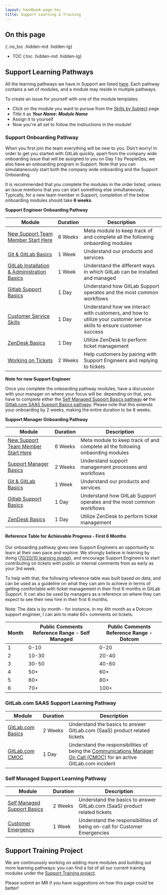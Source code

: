 ```yaml
---
layout: handbook-page-toc
title: Support Learning & Training
---
```


## On this page
{:.no_toc .hidden-md .hidden-lg}

- TOC
{:toc .hidden-md .hidden-lg}

## Support Learning Pathways

All the learning pathways we have in Support are listed [here](https://gitlab-com.gitlab.io/support/team/skills-by-subject.html). Each pathway contains a set of modules, and a module may reside in multiple pathways.

To create an issue for yourself with one of the module templates:

- Click on the module you want to pursue from the [Skills by Subject](https://gitlab-com.gitlab.io/support/team/skills-by-subject.html) page
- Title it as **_Your Name_: _Module Name_**
- Assign it to yourself
- Now you're all set to follow the instructions in the module!

### Support Onboarding Pathway

When you first join the team everything will be new to you. Don't worry! In order to get you started with GitLab quickly, apart from the company wide onboarding issue that will be assigned to you on Day 1 by PeopleOps, we also have an onboarding program in Support. Note that you can simulataneously start both the company wide onboarding and the Support Onboarding.

It is recommended that you complete the modules in the order listed, unless an issue mentions that you can start something else simultaneously. Typically, for a new team member in Support, completion of the below onboarding modules should take **6 weeks**.

**Support Engineer Onboarding Pathway**

| Module | Duration | Description |
| ------ | ------ | ------ |
| [New Support Team Member Start Here](https://gitlab.com/gitlab-com/support/support-training/-/blob/master/.gitlab/issue_templates/New-Support-Team-Member-Start-Here.md) | 6 Weeks | Meta module to keep track of and complete all the following onbaording modules |
| [Git & GitLab Basics](https://gitlab.com/gitlab-com/support/support-training/-/blob/master/.gitlab/issue_templates/Git%20&%20GitLab%20Basics.md) | 1 Week | Understand our products and services |
| [GitLab Installation & Administration Basics](https://gitlab.com/gitlab-com/support/support-training/-/blob/master/.gitlab/issue_templates/GitLab%20Installation%20&%20Administration%20Basics.md) | 1 Week | Understand the different ways in which GitLab can be installed and managed |
| [Gitlab Support Basics](https://gitlab.com/gitlab-com/support/support-training/-/blob/master/.gitlab/issue_templates/GitLab%20Support%20Basics.md) | 1 Day | Understand how GitLab Support operates and the most common workflows |
| [Customer Service Skills](https://gitlab.com/gitlab-com/support/support-training/-/blob/master/.gitlab/issue_templates/Customer%20Service%20Skills.md) | 1 Day | Understand how we interact with customers, and how to utilize your customer service skills to ensure customer success |
| [ZenDesk Basics](https://gitlab.com/gitlab-com/support/support-training/-/blob/master/.gitlab/issue_templates/Zendesk%20Basics.md) | 1 Day | Utilize ZenDesk to perform ticket management |
| [Working on Tickets](https://gitlab.com/gitlab-com/support/support-training/-/blob/master/.gitlab/issue_templates/Working%20on%20Tickets.md) | 2 Weeks | Help customers by pairing with Support Engineers and replying to tickets |

**Note for new Support Engineer**

Once you complete the onboarding pathway modules, have a discussion with your manager on where your focus will be: depending on that, you have to complete either the [Self Managed Support Basics pathway](#self-managed-support-learning-pathway) **or** the [Gitlab.com SAAS Support Basics pathway](#gitlab.com-saas-support-learning-pathway). Please note that this extends your onboarding by 2 weeks, making the entire duration to be 8 weeks.

**Support Manager Onboarding Pathway**

| Module | Duration | Description |
| ------ | ------ | ------ |
| [New Support Team Member Start Here](https://gitlab.com/gitlab-com/support/support-training/-/blob/master/.gitlab/issue_templates/New%20Support%20Team%20Member%20Sart%20Here.md) | 6 Weeks | Meta module to keep track of and complete all the following onbaording modules |
| [Support Manager Basics](https://gitlab.com/gitlab-com/support/support-training/-/blob/master/.gitlab/issue_templates/Support%20Manager%20Basics.md) | 2 Weeks | Understand support management processes and workflows |
| [Git & GitLab Basics](https://gitlab.com/gitlab-com/support/support-training/-/blob/master/.gitlab/issue_templates/Git%20&%20GitLab%20Basics.md) | 1 Week | Understand our products and services |
| [Gitlab Support Basics](https://gitlab.com/gitlab-com/support/support-training/-/blob/master/.gitlab/issue_templates/GitLab%20Support%20Basics.md) | 1 Day | Understand how GitLab Support operates and the most common workflows |
| [ZenDesk Basics](https://gitlab.com/gitlab-com/support/support-training/-/blob/master/.gitlab/issue_templates/Zendesk%20Basics.md) | 1 Day | Utilize ZenDesk to perform ticket management |

#### Reference Table for Achievable Progress - First 6 Months

Our onboarding pathway gives new Support Engineers an opportunity to learn at their own pace and explore. We strongly believe in learning by doing ([70/20/10 learning model](https://trainingindustry.com/wiki/content-development/the-702010-model-for-learning-and-development/)), and encourage Support Engineers to start contributing on tickets with public or internal comments from as early as your 3rd week. 

To help with that, the following reference table was built based on data, and can be used as a guideline on what they can aim to achieve in terms of getting comfortable with ticket management in their first 6 months in GitLab Support. It can also be used by managers as a reference on where they can expect to see their new hire in their first 6 months.

Note: The data is by month - for instance, in my 4th month as a Dotcom support engineer, I can aim to make 60+ comments on tickets.

| Month | Public Comments Reference Range - Self Managed | Public Comments Reference Range - Dotcom |
| ------ |  ------ | ------ |
| 1 | 0-10 | 0-20 |
| 2 | 10-30 | 20-40 |
| 3 | 30-50 | 40-60 |
| 4 | 50+ | 60+ |
| 5 | 60+ | 80+ |
| 6 | 70+ | 100+ |

### GitLab.com SAAS Support Learning Pathway

| Module | Duration | Description |
| ------ | ------ | ------ |
| [GitLab.com Basics](https://gitlab.com/gitlab-com/support/support-training/-/blob/master/.gitlab/issue_templates/GitLab.com%20Basics.md) | 2 Weeks | Understand the basics to answer GitLab.com (SaaS) product related tickets |
| [GitLab.com CMOC](https://gitlab.com/gitlab-com/support/support-training/-/blob/master/.gitlab/issue_templates/GitLab.com%20CMOC.md) | 1 Day | Understand the responsibilities of being the [Communications Manager On Call (CMOC)](/handbook/engineering/infrastructure/incident-management/#roles-and-responsibilities) for an active GitLab.com incident |

### Self Managed Support Learning Pathway

| Module | Duration | Description |
| ------ | ------ | ------ |
| [Self Managed Support Basics](https://gitlab.com/gitlab-com/support/support-training/-/blob/master/.gitlab/issue_templates/Self-Managed%20Basics.md) | 2 Weeks | Understand the basics to answer GitLab.com (SaaS) product related tickets |
| [Customer Emergency](https://gitlab.com/gitlab-com/support/support-training/-/blob/master/.gitlab/issue_templates/Customer%20Emergencies.md) | 1 Week | Understand the responsibilities of being on-call for Customer Emergencies |

## Support Training Project

We are continuously working on adding more modules and building out more learning pathways: you can find a list of all our current training modules under the [Support Training project](https://gitlab.com/gitlab-com/support/support-training/-/tree/master/.gitlab/issue_templates).

Please submit an MR if you have suggestions on how this page could be better!
